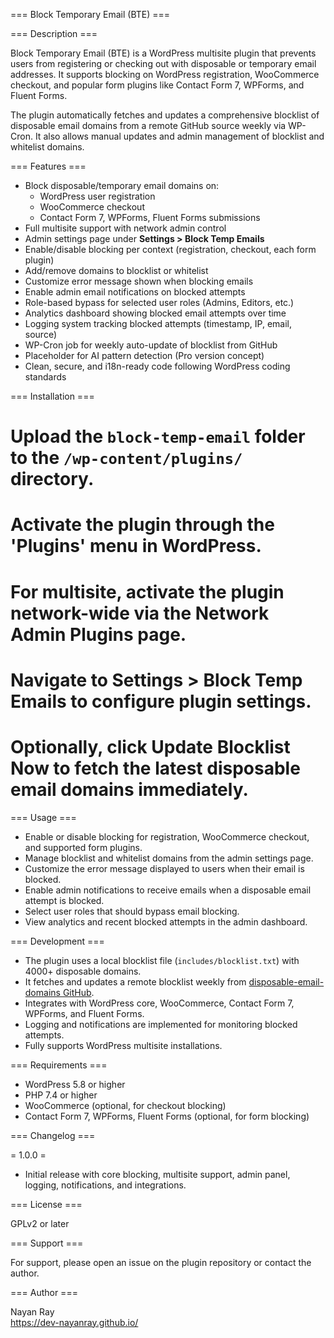 === Block Temporary Email (BTE) ===

=== Description ===

Block Temporary Email (BTE) is a WordPress multisite plugin that prevents users from registering or checking out with disposable or temporary email addresses. It supports blocking on WordPress registration, WooCommerce checkout, and popular form plugins like Contact Form 7, WPForms, and Fluent Forms.

The plugin automatically fetches and updates a comprehensive blocklist of disposable email domains from a remote GitHub source weekly via WP-Cron. It also allows manual updates and admin management of blocklist and whitelist domains.

=== Features ===

* Block disposable/temporary email domains on:
  * WordPress user registration
  * WooCommerce checkout
  * Contact Form 7, WPForms, Fluent Forms submissions
* Full multisite support with network admin control
* Admin settings page under **Settings > Block Temp Emails**
* Enable/disable blocking per context (registration, checkout, each form plugin)
* Add/remove domains to blocklist or whitelist
* Customize error message shown when blocking emails
* Enable admin email notifications on blocked attempts
* Role-based bypass for selected user roles (Admins, Editors, etc.)
* Analytics dashboard showing blocked email attempts over time
* Logging system tracking blocked attempts (timestamp, IP, email, source)
* WP-Cron job for weekly auto-update of blocklist from GitHub
* Placeholder for AI pattern detection (Pro version concept)
* Clean, secure, and i18n-ready code following WordPress coding standards

=== Installation ===

# Upload the `block-temp-email` folder to the `/wp-content/plugins/` directory.
# Activate the plugin through the 'Plugins' menu in WordPress.
# For multisite, activate the plugin network-wide via the Network Admin Plugins page.
# Navigate to **Settings > Block Temp Emails** to configure plugin settings.
# Optionally, click **Update Blocklist Now** to fetch the latest disposable email domains immediately.

=== Usage ===

* Enable or disable blocking for registration, WooCommerce checkout, and supported form plugins.
* Manage blocklist and whitelist domains from the admin settings page.
* Customize the error message displayed to users when their email is blocked.
* Enable admin notifications to receive emails when a disposable email attempt is blocked.
* Select user roles that should bypass email blocking.
* View analytics and recent blocked attempts in the admin dashboard.

=== Development ===

* The plugin uses a local blocklist file (`includes/blocklist.txt`) with 4000+ disposable domains.
* It fetches and updates a remote blocklist weekly from [disposable-email-domains GitHub](https://github.com/disposable-email-domains/disposable-email-domains).
* Integrates with WordPress core, WooCommerce, Contact Form 7, WPForms, and Fluent Forms.
* Logging and notifications are implemented for monitoring blocked attempts.
* Fully supports WordPress multisite installations.

=== Requirements ===

* WordPress 5.8 or higher
* PHP 7.4 or higher
* WooCommerce (optional, for checkout blocking)
* Contact Form 7, WPForms, Fluent Forms (optional, for form blocking)

=== Changelog ===

= 1.0.0 =
* Initial release with core blocking, multisite support, admin panel, logging, notifications, and integrations.

=== License ===

GPLv2 or later

=== Support ===

For support, please open an issue on the plugin repository or contact the author.

=== Author ===

Nayan Ray  
https://dev-nayanray.github.io/
